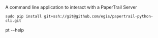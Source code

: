 A command line application to interact with a PaperTrail Server

`sudo pip install git+ssh://git@github.com/egis/papertrail-python-cli.git`

pt --help


